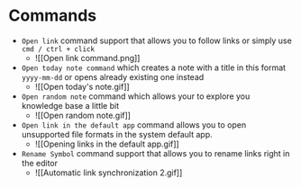 # Commands

- `Open link` command support that allows you to follow links or simply use `cmd / ctrl + click`
  - ![[Open link command.png]]
- `Open today note command` which creates a note with a title in this format `yyyy-mm-dd` or opens already existing one instead
  - ![[Open today's note.gif]]
- `Open random note` command which allows your to explore you knowledge base a little bit
  - ![[Open random note.gif]]
- `Open link in the default app` command allows you to open unsupported file formats in the system default app.
  - ![[Opening links in the default app.gif]]
- `Rename Symbol` command support that allows you to rename links right in the editor
  - ![[Automatic link synchronization 2.gif]]
